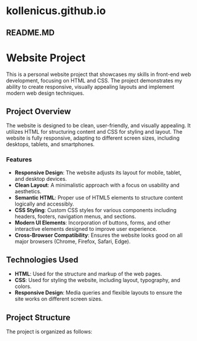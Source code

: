 # kollenicus.github.io


## README.MD

# Website Project

This is a personal website project that showcases my skills in front-end web development, focusing on HTML and CSS. The project demonstrates my ability to create responsive, visually appealing layouts and implement modern web design techniques.

## Project Overview

The website is designed to be clean, user-friendly, and visually appealing. It utilizes HTML for structuring content and CSS for styling and layout. The website is fully responsive, adapting to different screen sizes, including desktops, tablets, and smartphones.

### Features

- **Responsive Design**: The website adjusts its layout for mobile, tablet, and desktop devices.
- **Clean Layout**: A minimalistic approach with a focus on usability and aesthetics.
- **Semantic HTML**: Proper use of HTML5 elements to structure content logically and accessibly.
- **CSS Styling**: Custom CSS styles for various components including headers, footers, navigation menus, and sections.
- **Modern UI Elements**: Incorporation of buttons, forms, and other interactive elements designed to improve user experience.
- **Cross-Browser Compatibility**: Ensures the website looks good on all major browsers (Chrome, Firefox, Safari, Edge).

## Technologies Used

- **HTML**: Used for the structure and markup of the web pages.
- **CSS**: Used for styling the website, including layout, typography, and colors.
- **Responsive Design**: Media queries and flexible layouts to ensure the site works on different screen sizes.

## Project Structure

The project is organized as follows:

